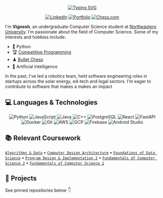 <div align="center">
  
[![Typing SVG](https://readme-typing-svg.herokuapp.com?font=Fira+Code&weight=600&size=30&pause=1000&color=10B981&center=true&vCenter=true&random=false&width=700&lines=Hi+there!+I'm+Vignesh+%F0%9F%91%8B;CS+%40+Northeastern+University;SWE+Intern+%40+Crossing;Competitive+Programmer+%F0%9F%92%BB;Chess+Enthusiast+%E2%99%9F%EF%B8%8F)](https://git.io/typing-svg)

</div>

<p align="center">
  <a href="https://www.linkedin.com/in/vigneshsaravanakumar" target="_blank"><img src="https://img.shields.io/badge/LinkedIn-0077B5?style=for-the-badge&logo=linkedin&logoColor=white" alt="LinkedIn" /></a>
  <a href="https://yourportfolio.com" target="_blank"><img src="https://img.shields.io/badge/Portfolio-000000?style=for-the-badge&logo=About.me&logoColor=white" alt="Portfolio" /></a>
  <a href="https://www.chess.com/member/vigneshsaravanakumar" target="_blank"><img src="https://img.shields.io/badge/Chess.com-81B64C?style=for-the-badge&logo=lichess&logoColor=white" alt="Chess.com" /></a>
</p>

<p align="left">I'm <strong>Vignesh</strong>, an undergraduate Computer Science student at <a href="https://www.northeastern.edu/">Northeastern University</a>. I'm passionate about the field of Computer Science. Some of my interests and hobbies include:</p>

- 🐍 Python
- 🏆 <a href="https://leetcode.com/u/vigneshsaravanakumar404/" target="_blank">Competitive Programming</a>
- ♟️ <a href="https://www.chess.com/member/vigneshsaravanakumar" target="_blank">Bullet Chess</a>
- 🤖 Artificial Intelligence

<p align="left">In the past, I've led a robotics team, held software engineering roles in startups across the solar energy, ed-tech and legal sectors. I'm eager to contribute to software that makes a makes an impact</p>

## 💻 Languages & Technologies

<div align="center">
  
![Python](https://skillicons.dev/icons?i=python)
![JavaScript](https://skillicons.dev/icons?i=js)
![Java](https://skillicons.dev/icons?i=java)
![C++](https://skillicons.dev/icons?i=cpp)
![PostgreSQL](https://skillicons.dev/icons?i=postgres)
![React](https://skillicons.dev/icons?i=react)
![FastAPI](https://skillicons.dev/icons?i=fastapi)
![Docker](https://skillicons.dev/icons?i=docker)
![Git](https://skillicons.dev/icons?i=git)
![AWS](https://skillicons.dev/icons?i=aws)
![GCP](https://skillicons.dev/icons?i=gcp)
![Firebase](https://skillicons.dev/icons?i=firebase)
![Android Studio](https://skillicons.dev/icons?i=androidstudio)

</div>

## 📚 Relevant Coursework
[`Algorithms & Data`](https://github.com/vigneshsaravanakumar404/CS-3000-Algorithms-Data) • [`Computer Design Architecture`](https://github.com/vigneshsaravanakumar404/EECE-2310-Computer-Design-Architecture) • [`Foundations of Data Science`](https://github.com/vigneshsaravanakumar404/DS-3000) • [`Program Design & Implementation 2`](https://github.com/vigneshsaravanakumar404/CS-3100-Program-Design-and-Implementation-2) • [`Fundamentals of Computer Science 2`](https://github.com/vigneshsaravanakumar404/CS-2510-Fundamentals-of-Computer-Science-2) • [`Fundamentals of Computer Science 1`](https://github.com/vigneshsaravanakumar404/CS-2500-Fundamentals-of-Computer-Science-1)

## 🚀 Projects

See pinned repositories below 👇
